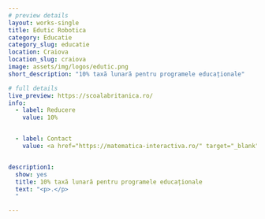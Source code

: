 ```yaml
---
# preview details
layout: works-single
title: Edutic Robotica
category: Educatie
category_slug: educatie
location: Craiova
location_slug: craiova
image: assets/img/logos/edutic.png
short_description: "10% taxă lunară pentru programele educaționale"

# full details
live_preview: https://scoalabritanica.ro/
info:
  - label: Reducere
    value: 10%


  - label: Contact
    value: <a href="https://matematica-interactiva.ro/" target="_blank">Website</a>


description1:
  show: yes
  title: 10% taxă lunară pentru programele educaționale
  text: "<p>.</p>
  "

---
```

